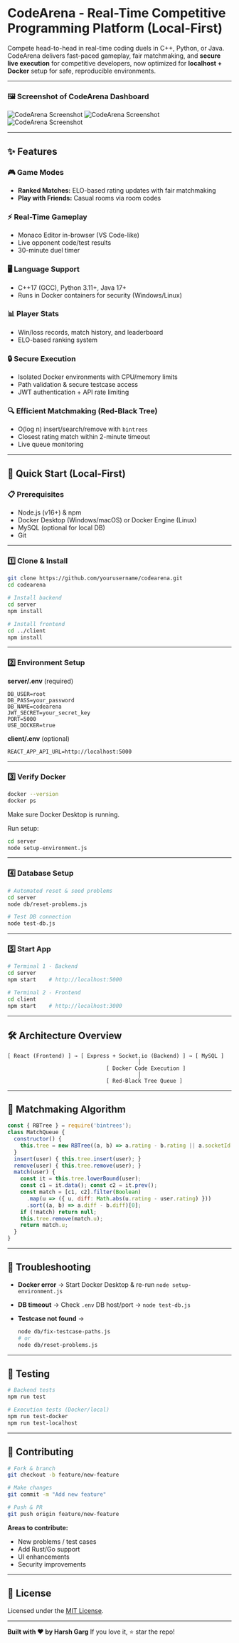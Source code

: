 # CodeArena - Real-Time Competitive Programming Platform (Local-First)

Compete head-to-head in real-time coding duels in C++, Python, or Java.
CodeArena delivers fast-paced gameplay, fair matchmaking, and **secure live execution** for competitive developers, now optimized for **localhost + Docker** setup for safe, reproducible environments.

---

### 🖼️ Screenshot of CodeArena Dashboard

![CodeArena Screenshot](https://github.com/harshgarg10/codearena/blob/main/images/duel.png)
![CodeArena Screenshot](https://github.com/harshgarg10/codearena/blob/main/images/profile.png)
![CodeArena Screenshot](https://github.com/harshgarg10/codearena/blob/main/images/Home%20Screen.png)

---

## ✨ Features

### 🎮 Game Modes

* **Ranked Matches:** ELO-based rating updates with fair matchmaking
* **Play with Friends:** Casual rooms via room codes

### ⚡ Real-Time Gameplay

* Monaco Editor in-browser (VS Code-like)
* Live opponent code/test results
* 30-minute duel timer

### 🖥 Language Support

* C++17 (GCC), Python 3.11+, Java 17+
* Runs in Docker containers for security (Windows/Linux)

### 📊 Player Stats

* Win/loss records, match history, and leaderboard
* ELO-based ranking system

### 🔒 Secure Execution

* Isolated Docker environments with CPU/memory limits
* Path validation & secure testcase access
* JWT authentication + API rate limiting

### 🔍 Efficient Matchmaking (Red-Black Tree)

* O(log n) insert/search/remove with `bintrees`
* Closest rating match within 2-minute timeout
* Live queue monitoring

---

## 🚀 Quick Start (Local-First)

### 📋 Prerequisites

* Node.js (v16+) & npm
* Docker Desktop (Windows/macOS) or Docker Engine (Linux)
* MySQL (optional for local DB)
* Git

---

### 1️⃣ Clone & Install

```bash
git clone https://github.com/yourusername/codearena.git
cd codearena

# Install backend
cd server
npm install

# Install frontend
cd ../client
npm install
```

---

### 2️⃣ Environment Setup

**server/.env** (required)

```
DB_USER=root
DB_PASS=your_password
DB_NAME=codearena
JWT_SECRET=your_secret_key
PORT=5000
USE_DOCKER=true
```

**client/.env** (optional)

```
REACT_APP_API_URL=http://localhost:5000
```

---

### 3️⃣ Verify Docker

```bash
docker --version
docker ps
```

Make sure Docker Desktop is running.

Run setup:

```bash
cd server
node setup-environment.js
```

---

### 4️⃣ Database Setup

```bash
# Automated reset & seed problems
cd server
node db/reset-problems.js

# Test DB connection
node test-db.js
```

---

### 5️⃣ Start App

```bash
# Terminal 1 - Backend
cd server
npm start    # http://localhost:5000

# Terminal 2 - Frontend
cd client
npm start    # http://localhost:3000
```

---

## 🛠 Architecture Overview

```
[ React (Frontend) ] → [ Express + Socket.io (Backend) ] → [ MySQL ]
                                         │
                               [ Docker Code Execution ]
                                         │
                               [ Red-Black Tree Queue ]
```

---

## 🧩 Matchmaking Algorithm

```js
const { RBTree } = require('bintrees');
class MatchQueue {
  constructor() {
    this.tree = new RBTree((a, b) => a.rating - b.rating || a.socketId.localeCompare(b.socketId));
  }
  insert(user) { this.tree.insert(user); }
  remove(user) { this.tree.remove(user); }
  match(user) {
    const it = this.tree.lowerBound(user);
    const c1 = it.data(); const c2 = it.prev();
    const match = [c1, c2].filter(Boolean)
      .map(u => ({ u, diff: Math.abs(u.rating - user.rating) }))
      .sort((a, b) => a.diff - b.diff)[0];
    if (!match) return null;
    this.tree.remove(match.u);
    return match.u;
  }
}
```

---

## 🐛 Troubleshooting

* **Docker error** → Start Docker Desktop & re-run `node setup-environment.js`
* **DB timeout** → Check `.env` DB host/port → `node test-db.js`
* **Testcase not found** →

  ```bash
  node db/fix-testcase-paths.js
  # or
  node db/reset-problems.js
  ```

---

## 🧪 Testing

```bash
# Backend tests
npm run test

# Execution tests (Docker/local)
npm run test-docker
npm run test-localhost
```

---

## 🤝 Contributing

```bash
# Fork & branch
git checkout -b feature/new-feature

# Make changes
git commit -m "Add new feature"

# Push & PR
git push origin feature/new-feature
```

**Areas to contribute:**

* New problems / test cases
* Add Rust/Go support
* UI enhancements
* Security improvements

---

## 📜 License

Licensed under the [MIT License](LICENSE).

---

**Built with ❤️ by Harsh Garg**
If you love it, ⭐ star the repo!
